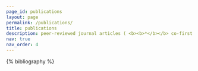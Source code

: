 ```yaml
---
page_id: publications
layout: page
permalink: /publications/
title: publications
description: peer-reviewed journal articles ( <b><b>*</b></b> co-first author, <b><b>^</b></b> corresponding author )
nav: true
nav_order: 4
---
```


<!-- _pages/publications.md -->
<div class="publications">

{% bibliography %}

</div>
